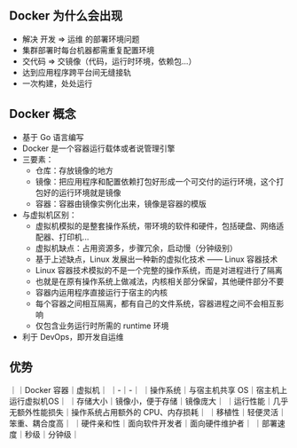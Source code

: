 ## Docker 为什么会出现
- 解决 开发  =>  运维 的部署环境问题
- 集群部署时每台机器都需重复配置环境
- 交代码  =>  交镜像（代码，运行时环境，依赖包...）
- 达到应用程序跨平台间无缝接轨
- 一次构建，处处运行

## Docker 概念
- 基于 Go 语言编写
- Docker 是一个容器运行载体或者说管理引擎
- 三要素：
  - 仓库：存放镜像的地方
  - 镜像：把应用程序和配置依赖打包好形成一个可交付的运行环境，这个打包好的运行环境就是镜像
  - 容器：容器由镜像实例化出来，镜像是容器的模版
- 与虚拟机区别：
  - 虚拟机模拟的是整套操作系统，带环境的软件和硬件，包括硬盘、网络适配器、打印机...
  - 虚拟机缺点：占用资源多，步骤冗余，启动慢（分钟级别）
  - 基于上述缺点，Linux 发展出一种新的虚拟化技术 —— Linux 容器技术
  - Linux 容器技术模拟的不是一个完整的操作系统，而是对进程进行了隔离
  - 也就是在原有操作系统上做减法，内核相关部分保留，其他硬件部分不要
  - 容器内运用程序直接运行于宿主的内核
  - 每个容器之间相互隔离，都有自己的文件系统，容器进程之间不会相互影响
  - 仅包含业务运行时所需的 runtime 环境
- 利于 DevOps，即开发自运维

## 优势
｜｜Docker 容器｜虚拟机｜
｜-｜-｜
｜操作系统｜与宿主机共享 OS｜宿主机上运行虚拟机OS｜
｜存储大小｜镜像小，便于存储｜镜像庞大｜
｜运行性能｜几乎无额外性能损失｜操作系统占用额外的 CPU、内存损耗｜
｜移植性｜轻便灵活｜笨重、耦合度高｜
｜硬件亲和性｜面向软件开发者｜面向硬件维护者｜
｜部署速度｜秒级｜分钟级｜
